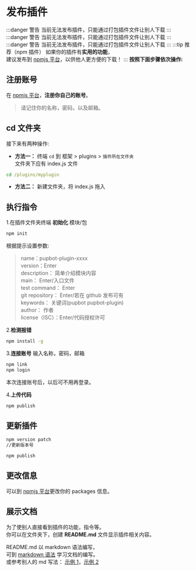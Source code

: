 # 发布插件

:::danger 警告
当前无法发布插件，只能通过打包插件文件让别人下载
:::
:::danger 警告
当前无法发布插件，只能通过打包插件文件让别人下载
:::
:::danger 警告
当前无法发布插件，只能通过打包插件文件让别人下载
:::
:::tip 推荐（npm 插件）
如果你的插件有**实用的功能**，\
建议发布到 [npmjs 平台](https://www.npmjs.com/)，以供他人更方便的下载！
:::
**按照下面步骤依次操作:**

## 注册账号

在 [npmjs 平台](https://www.npmjs.com/)，**注册你自己的账号**。<br>

> 请记住你的名称，密码，以及邮箱。

## cd 文件夹

接下来有两种操作:

- **方法一：** 终端 `cd` 到 框架 > plugins > `插件所在文件夹`\
  文件夹下应有 index.js 文件

```cmd
cd /plugins/myplugin
```

- **方法二：** 新建文件夹，将 index.js 拖入

## 执行指令

1.在插件文件夹终端 **初始化** 模块/包

```cmd
npm init
```

根据提示设置参数:

> name：pupbot-plugin-xxxx<br>
> version：Enter<br>
> description： 简单介绍模块内容<br>
> main： Enter/入口文件<br>
> test command： Enter<br>
> git repository： Enter/若在 github 发布可有<br>
> keywords： 关键词(pupbot pupbot-plugin)<br>
> author： 作者<br>
> license（ISC）：Enter/代码授权许可

2.**检测报错**

```cmd
npm install -g
```

3.**连接账号**
输入名称，密码，邮箱

```cmd
npm link
npm login
```

本次连接账号后，以后可不用再登录。<br>

4.**上传代码**

```cmd
npm publish
```

## 更新插件

```cmd
npm version patch
//更新版本号
```

```cmd
npm publish
```

## 更改信息

可以到 [npmjs 平台](https://www.npmjs.com/)更改你的 packages 信息。

## 展示文档

为了使别人直接看到插件的功能，指令等。\
你可以在文件夹下，创建 **README.md** 文件显示插件相关内容。

README.md 以 markdown 语法编写，\
可到 [markdown 语法](https://markdown.com.cn/editor/) 学习文档的编写。\
或参考别人的 md 写法：
[示例 1](https://www.npmjs.com/package/pupbot-plugin-ai?activeTab=explore)，[示例 2](https://www.npmjs.com/package/pupbot-plugin-mcmotd?activeTab=explore)
